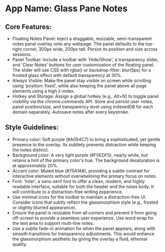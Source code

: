 # **App Name**: Glass Pane Notes

## Core Features:

- Floating Notes Panel: Inject a draggable, resizable, semi-transparent notes panel overlay onto any webpage. The panel defaults to the top-right corner, 300px wide, 200px tall. Persist its position and size across sessions.
- Panel Toolbar: Include a toolbar with 'Hide/Show', a transparency slider, and 'Clear Notes' buttons for user customization of the floating panel. The slider will use CSS with rgba() or backdrop-filter: blur(5px) for a frosted glass effect with default transparency at 30%.
- Always Visible: Make the panel stay visible on screen while scrolling using 'position: fixed', while also keeping the panel above all page elements using a high z-index.
- Hotkey and Storage: Assign a global hotkey (e.g., Alt+N) to toggle panel visibility via the chrome.commands API. Store and persist user notes, panel position/size, and transparency level using IndexedDB for each domain separately. Autosave notes after every keystroke.

## Style Guidelines:

- Primary color: Soft purple (#A094C7) to bring a sophisticated, yet gentle presence to the overlay. Its subtlety prevents distraction while keeping the notes distinct.
- Background color: A very light purple (#F0EDF5), nearly white, but retains a hint of the primary color's hue. The background desaturation is at approximately 20%.
- Accent color: Muted blue (#75A1A8), providing a subtle contrast for interactive elements without overwhelming the primary focus on notes.
- Font: 'Inter', a sans-serif font to offer a clean, modern, and highly readable interface, suitable for both the header and the notes body. It will contribute to a distraction-free writing experience.
- Use minimal icons for the toolbar to maintain a distraction-free UI. Consider icons that subtly reflect the glassmorphism style (e.g., frosted or slightly blurred appearance).
- Ensure the panel is resizable from all corners and prevent it from going off-screen to provide a seamless user experience. Use word wrap for the text area to support multi-line notes.
- Use a subtle fade-in animation for when the panel appears, along with smooth transitions for transparency adjustments. This would enhance the glassmorphism aesthetic by giving the overlay a fluid, ethereal quality.